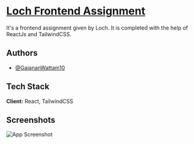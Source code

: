 
# [Loch Frontend Assignment](https://loch-frontend-assignment-fawn.vercel.app/)

It's a frontend assignment given by Loch. It is completed with the help of ReactJs and TailwindCSS.


## Authors

- [@GajananWattam10](https://twitter.com/GajananWattam10)


## Tech Stack

**Client:** React, TailwindCSS



## Screenshots

![App Screenshot](https://i.ibb.co/s5zJLX5/Screenshot-2023-12-02-at-4-40-11-PM.png)


